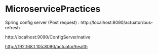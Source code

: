 # MicroservicePractices


Spring config server (Post request) : http://localhost:9090/actuator/bus-refresh

http://localhost:9090/ConfigServer/native

http://192.168.1.105:8080/actuator/health
